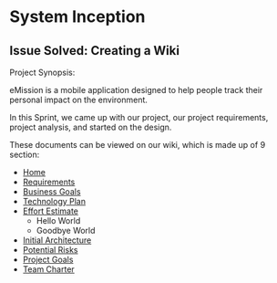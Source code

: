 # System Inception
## Issue Solved: Creating a Wiki

Project Synopsis: 

eMission is a mobile application designed to help people track their personal impact on the environment.

In this Sprint, we came up with our project, our project requirements, project analysis, and started on the design.

These documents can be viewed on our wiki, which is made up of 9 section:
- [Home](https://github.com/DUCS-SE/eMission/wiki)
- [Requirements](https://github.com/DUCS-SE/eMission/wiki/User-Information)
- [Business Goals](https://github.com/DUCS-SE/eMission/wiki/Business-Go)
- [Technology Plan](https://github.com/DUCS-SE/eMission/wiki/Technology-Plan)
- [Effort Estimate](https://github.com/DUCS-SE/eMission/wiki/Effort-Estimate)
    - Hello World
    - Goodbye World
- [Initial Architecture](https://github.com/DUCS-SE/eMission/wiki/Initial-Architecture)
- [Potential Risks](https://github.com/DUCS-SE/eMission/wiki/Potential-Risks)
- [Project Goals](https://github.com/DUCS-SE/eMission/wiki/Project-Goals)
- [Team Charter](https://github.com/DUCS-SE/eMission/wiki/Team-Charter)


